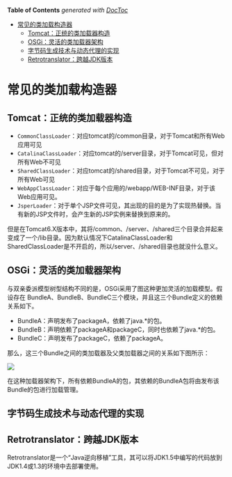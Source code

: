 <!-- START doctoc generated TOC please keep comment here to allow auto update -->
<!-- DON'T EDIT THIS SECTION, INSTEAD RE-RUN doctoc TO UPDATE -->
**Table of Contents**  *generated with [DocToc](https://github.com/thlorenz/doctoc)*

- [常见的类加载构造器](#%E5%B8%B8%E8%A7%81%E7%9A%84%E7%B1%BB%E5%8A%A0%E8%BD%BD%E6%9E%84%E9%80%A0%E5%99%A8)
  - [Tomcat：正统的类加载器构造](#tomcat%EF%BC%9A%E6%AD%A3%E7%BB%9F%E7%9A%84%E7%B1%BB%E5%8A%A0%E8%BD%BD%E5%99%A8%E6%9E%84%E9%80%A0)
  - [OSGi：灵活的类加载器架构](#osgi%EF%BC%9A%E7%81%B5%E6%B4%BB%E7%9A%84%E7%B1%BB%E5%8A%A0%E8%BD%BD%E5%99%A8%E6%9E%B6%E6%9E%84)
  - [字节码生成技术与动态代理的实现](#%E5%AD%97%E8%8A%82%E7%A0%81%E7%94%9F%E6%88%90%E6%8A%80%E6%9C%AF%E4%B8%8E%E5%8A%A8%E6%80%81%E4%BB%A3%E7%90%86%E7%9A%84%E5%AE%9E%E7%8E%B0)
  - [Retrotranslator：跨越JDK版本](#retrotranslator%EF%BC%9A%E8%B7%A8%E8%B6%8Ajdk%E7%89%88%E6%9C%AC)

<!-- END doctoc generated TOC please keep comment here to allow auto update -->

# 常见的类加载构造器

## Tomcat：正统的类加载器构造

- `CommonClassLoader`：对应tomcat的/common目录，对于Tomcat和所有Web应用可见
- `CatalinaClassLoader`：对应tomcat的/server目录，对于Tomcat可见，但对所有Web不可见
- `SharedClassLoader`：对应tomcat的/shared目录，对于Tomcat不可见，对于所有Web可见
- `WebAppClassLoader`：对应于每个应用的/webapp/WEB-INF目录，对于该Web应用可见。
- `JsperLoader`：对于单个JSP文件可见，其出现的目的是为了实现热替换。当有新的JSP文件时，会产生新的JSP实例来替换到原来的。

但是在Tomcat6.X版本中，其将/common、/server、/shared三个目录合并起来变成了一个/lib目录。因为默认情况下CatalinaClassLoader和SharedClassLoader是不开启的，所以/server、/shared目录也就没什么意义。

## OSGi：灵活的类加载器架构

与双亲委派模型树型结构不同的是，OSGi采用了图这种更加灵活的加载模型。假设存在 BundleA、BundleB、BundleC三个模块，并且这三个Bundle定义的依赖关系如下。

- BundleA：声明发布了packageA，依赖了java.*的包。
- BundleB：声明依赖了packageA和packageC，同时也依赖了java.*的包。
- BundleC：声明发布了packageC，依赖了packageA。

那么，这三个Bundle之间的类加载器及父类加载器之间的关系如下图所示：

![](../img/09/09_01_01_osgi_artitecture.png)

在这种加载器架构下，所有依赖BundleA的包，其依赖的BundleA包将由发布该Bundle的包进行加载管理。

## 字节码生成技术与动态代理的实现


## Retrotranslator：跨越JDK版本

Retrotranslator是一个“Java逆向移植”工具，其可以将JDK1.5中编写的代码放到JDK1.4或1.3的环境中去部署使用。


